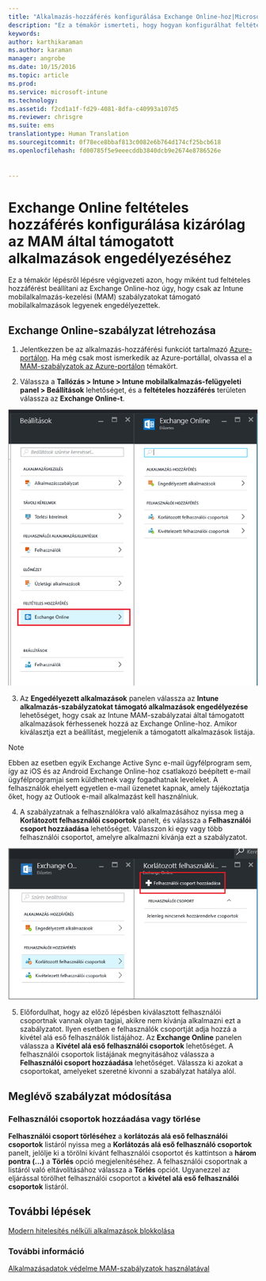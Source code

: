 ```yaml
---
title: "Alkalmazás-hozzáférés konfigurálása Exchange Online-hoz|Microsoft Intune"
description: "Ez a témakör ismerteti, hogy hogyan konfigurálhat feltételes hozzáférési szabályzatot MAM-alkalmazásokhoz."
keywords: 
author: karthikaraman
ms.author: karaman
manager: angrobe
ms.date: 10/15/2016
ms.topic: article
ms.prod: 
ms.service: microsoft-intune
ms.technology: 
ms.assetid: f2cd1a1f-fd29-4081-8dfa-c40993a107d5
ms.reviewer: chrisgre
ms.suite: ems
translationtype: Human Translation
ms.sourcegitcommit: 0f78ece8bbaf813c0082e6b764d174cf25bcb618
ms.openlocfilehash: fd00785f5e9eeecddb3840dcb9e2674e8786526e


---
```


# Exchange Online feltételes hozzáférés konfigurálása kizárólag az MAM által támogatott alkalmazások engedélyezéséhez
Ez a témakör lépésről lépésre végigvezeti azon, hogy miként tud feltételes hozzáférést beállítani az Exchange Online-hoz úgy, hogy csak az Intune mobilalkalmazás-kezelési (MAM) szabályzatokat támogató mobilalkalmazások legyenek engedélyezettek.


## Exchange Online-szabályzat létrehozása
1.  Jelentkezzen be az alkalmazás-hozzáférési funkciót tartalmazó [Azure-portálon](portal.azure.com). Ha még csak most ismerkedik az Azure-portállal, olvassa el a [MAM-szabályzatok az Azure-portálon](azure-portal-for-microsoft-intune-mam-policies.md) témakört.

2.  Válassza a **Tallózás > Intune > Intune mobilalkalmazás-felügyeleti panel > Beállítások** lehetőséget, és a **feltételes hozzáférés** területen válassza az **Exchange Online-t**.

  ![Képernyőfelvétel a beállítások panel feltételes hozzáférés területéről, amelyen kiemelve látható az Exchange Online opció](../media/mam-ca-settings-exo.png)

3.  Az **Engedélyezett alkalmazások** panelen válassza az **Intune alkalmazás-szabályzatokat támogató alkalmazások engedélyezése** lehetőséget, hogy csak az Intune MAM-szabályzatai által támogatott alkalmazások férhessenek hozzá az Exchange Online-hoz. Amikor kiválasztja ezt a beállítást, megjelenik a támogatott alkalmazások listája.

  >[!NOTE]
  >Ebben az esetben egyik Exchange Active Sync e-mail ügyfélprogram sem, így az iOS és az Android Exchange Online-hoz csatlakozó beépített e-mail ügyfélprogramjai sem küldhetnek vagy fogadhatnak leveleket. A felhasználók ehelyett egyetlen e-mail üzenetet kapnak, amely tájékoztatja őket, hogy az Outlook e-mail alkalmazást kell használniuk. 
4.   A szabályzatnak a felhasználókra való alkalmazásához nyissa meg a **Korlátozott felhasználói csoportok** panelt, és válassza a **Felhasználói csoport hozzáadása** lehetőséget. Válasszon ki egy vagy több felhasználói csoportot, amelyre alkalmazni kívánja ezt a szabályzatot.

  ![A korlátozott felhasználói csoportok panel a felhasználói csoport hozzáadás opció kiemelésével – képernyőfelvétel](../media/mam-ca-add-user-group.png)

5.  Előfordulhat, hogy az előző lépésben kiválasztott felhasználói csoportnak vannak olyan tagjai, akikre nem kívánja alkalmazni ezt a szabályzatot. Ilyen esetben e felhasználók csoportját adja hozzá a kivétel alá eső felhasználók listájához. Az **Exchange Online** panelen válassza a **Kivétel alá eső felhasználói csoportok** lehetőséget. A felhasználói csoportok listájának megnyitásához válassza a **Felhasználói csoport hozzáadása** lehetőséget. Válassza ki azokat a csoportokat, amelyeket szeretné kivonni a szabályzat hatálya alól.  

## Meglévő szabályzat módosítása
### Felhasználói csoportok hozzáadása vagy törlése

**Felhasználói csoport törléséhez** a **korlátozás alá eső felhasználói csoportok** listáról nyissa meg a **Korlátozás alá eső felhasználó csoportok** panelt, jelölje ki a törölni kívánt felhasználói csoportot és kattintson a **három pontra (...)** a **Törlés** opció megjelenítéséhez. A felhasználói csoportnak a listáról való eltávolításához válassza a **Törlés** opciót. Ugyanezzel az eljárással törölhet felhasználói csoportot a **kivétel alá eső felhasználói csoportok** listáról.


## További lépések
[Modern hitelesítés nélküli alkalmazások blokkolása](block-apps-with-no-modern-authentication.md)
### További információ
[Alkalmazásadatok védelme MAM-szabályzatok használatával](protect-app-data-using-mobile-app-management-policies-with-microsoft-intune.md)



<!--HONumber=Oct16_HO2-->


